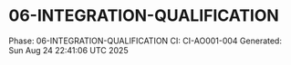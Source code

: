 # 06-INTEGRATION-QUALIFICATION
Phase: 06-INTEGRATION-QUALIFICATION
CI: CI-AO001-004
Generated: Sun Aug 24 22:41:06 UTC 2025
